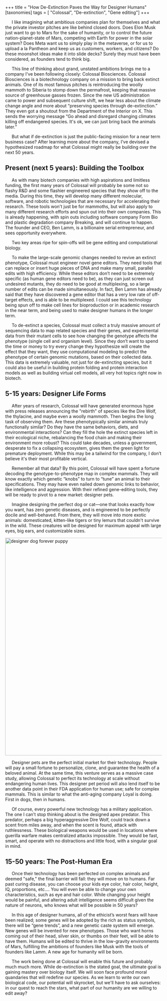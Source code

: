+++
title = "How De-Extinction Paves the Way for Designer Humans"
[taxonomies]
tags = [ "Colossal", "De-extinction", "Gene editing"]
+++

<p style="text-indent:1.5em">
I like imagining what ambitious companies plan for themselves and what the private investor pitches are like behind closed doors. Does Elon Musk just want to go to Mars for the sake of humanity, or to control the future nation-planet-state of Mars, competing with Earth for power in the solar system? Does Meta want us to simply play in the metaverse, or for us to upload a la Pantheon and keep us as customers, workers, and citizens? Do these moonshot ideas make it into slide decks? Surely they must have been considered, as founders tend to think big.</p>

<p style="text-indent:1.5em">
This line of thinking about grand, unstated ambitions brings me to a company I've been following closely: Colossal Biosciences. Colossal Biosciences is a biotechnology company on a mission to bring back extinct animals. One of its most famous pitches is reintroducing the woolly mammoth to Siberia to stomp down the permafrost, keeping that massive source of greenhouse gasses frozen. Since the new US administration came to power and subsequent culture shift, we hear less about the climate change angle and more about “preserving species through de-extinction.” They even got a shoutout from the Department of the Interior on X. This sends the worrying message “Go ahead and disregard changing climates killing off endangered species. It's ok, we can just bring back the animals later.”
</p>
<p style="text-indent:1.5em">
But what if de-extinction is just the public-facing mission for a near term business case? After learning more about the company, I’ve devised a hypothesized roadmap for what Colossal might really be building over the next 50 years.</p>

## Present (next 5 years): Building the Toolbox
<p style="text-indent:1.5em">
As with many biotech companies with high aspirations and limitless funding, the first many years of Colossal will probably be some not so flashy R&D and some flashier engineered species that they show off to the media. During this time, they will develop many different molecular, software, and robotic technologies that are necessary for accelerating their research. These tools won't just be for mammoths, but will also apply to many different research efforts and spun out into their own companies. This is already happening, with spin outs including software company Form Bio and plastic degradation company Breaking, and will continue to happen. The founder and CEO, Ben Lamm, is a billionaire serial entrepreneur, and sees opportunity everywhere.</p>

<p style="text-indent:1.5em">
Two key areas ripe for spin-offs will be gene editing and computational biology.</p>

<p style="text-indent:1.5em">
To make the large-scale genomic changes needed to revive an extinct phenotype, Colossal must engineer novel gene editors. They need tools that can replace or insert huge pieces of DNA and make many small, parallel edits with high efficiency. While these editors don’t need to be extremely specific (as human gene editors need to be), as they can just screen out undesired mutants, they do need to be good at multiplexing, so a large number of edits can be made simultaneously. In fact, Ben Lamm has already said that they have discovered a gene editor that has a very low rate of off-target effects, and is able to be multiplexed. I could see this technology being spun off to make cell lines for bioproduction or in academic research in the near term, and being used to make designer humans in the longer term.</p>
<p style="text-indent:1.5em">
To de-extinct a species, Colossal must collect a truly massive amount of sequencing data to map related species and their genes, and experimental data from their mutant cells to see how changing the genotype affects the phenotype (single cell and organism level). Since they don’t want to spend the time or money to try every change they hypothesize will create the effect that they want, they use computational modeling to predict the phenotype of certain genomic mutations, based on their collected data. This data is extremely valuable, not just for de-extincting species, but it could also be useful in building protein folding and protein interaction models as well as building virtual cell models, all very hot topics right now in biotech.</p>

## 5-15 years: Designer Life Forms
<p style="text-indent:1.5em">
After years of research, Colossal will have generated enormous hype with press releases announcing the "rebirth" of species like the Dire Wolf, the thylacine, and maybe even a woolly mammoth. Then begins the long task of observing them. Are these phenotypically similar animals truly functionally similar? Do they have the same behaviors, diets, and environmental interactions? Can they fill the hole the extinct species left in their ecological niche, rebalancing the food chain and making their environment more robust? This could take decades, unless a government, desperate to fix a collapsing ecosystem, gives them the green light for premature deployment. While this may be a tailwind for the company, I don’t believe it's their most profitable vertical.</p>
<p style="text-indent:1.5em">
Remember all that data? By this point, Colossal will have spent a fortune decoding the genotype-to-phenotype map in complex mammals. They will know exactly which genetic “knobs” to turn to “tune” an animal to their specifications. They may have even nailed down genomic links to behavior, like intelligence and aggression. With their refined gene-editing tools, they will be ready to pivot to a new market: designer pets.</p>
<p style="text-indent:1.5em">
Imagine designing the perfect dog or cat—one that looks exactly how you want, has zero genetic diseases, and is engineered to be perfectly docile and well-behaved. From there, they will move into more exotic animals: domesticated, kitten-like tigers or tiny lemurs that couldn't survive in the wild. These creatures will be designed for maximum appeal with large eyes, big ears, and customizable sizes.</p>
<div class="figure-left">
  <img src="/img/colossaldog.png" alt="designer dog forever puppy" width = "700">
</div>
<p style="text-indent:1.5em">
Designer pets are the perfect initial market for their technology. People will pay a small fortune to personalize, clone, and guarantee the health of a beloved animal. At the same time, this venture serves as a massive case study, allowing Colossal to perfect its technology at scale without endangering human lives. This designer pet period will also lend itself to be another data point in their FDA application for human use; safe for complex mammals. This is similar to what the anti-aging company Loyal is doing. First in dogs, then in humans.</p>
<p style="text-indent:1.5em">
Of course, every powerful new technology has a military application. The one I can’t stop thinking about is the designed apex predator. This predator, perhaps a big hyperaggressive Dire Wolf, could track down a scent from miles away, and when the scent is found, attack with ruthlessness. These biological weapons would be used in locations where guerilla warfare makes centralized attacks impossible. They would be fast, smart, and operate with no distractions and little food, with a singular goal in mind. </p>
<div class="clear"></div>

## 15-50 years: The Post-Human Era
<p style="text-indent:1.5em">
Once their technology has been perfected on complex animals and deemed "safe," the final barrier will fall: they will move on to humans. Far past curing disease, you can choose your kids eye color, hair color, height, IQ, proportions, etc…. You will even be able to change your own characteristics, such as eye and hair color. While changing your height would be painful, and altering adult intelligence seems difficult given the nature of neurons, who knows what will be possible in 50 years?</p>
<p style="text-indent:1.5em">
In this age of designer humans, all of the ethicist’s worst fears will have been realized; some genes will be adopted by the rich as status symbols, there will be “gene trends”, and a new genetic caste system will emerge. New genes will be invented for new phenotypes. Those who want horns coming out of their head, silver skin, or thumbs on their feet, will be able to have them. Humans will be edited to thrive in the low-gravity environments of Mars, fulfilling the ambitions of founders like Musk with the tools of founders like Lamm. A new age for humanity will be born.</p>

<p style="text-indent:1.5em">
The work being done at Colossal will enable this future and probably much much more. While de-extinction is the stated goal, the ultimate goal is gaining mastery over biology itself. We will soon face profound moral quandaries that will redefine our species. As we learn to write our own biological code, our potential will skyrocket, but we'll have to ask ourselves: in our quest to reach the stars, what part of our humanity are we willing to edit away?
</p>
